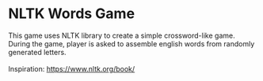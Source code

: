 <h1> NLTK Words Game </h1>

This game uses NLTK library to create a simple crossword-like game.
During the game, player is asked to assemble english words from randomly generated letters.<br />
<br />
Inspiration: https://www.nltk.org/book/
